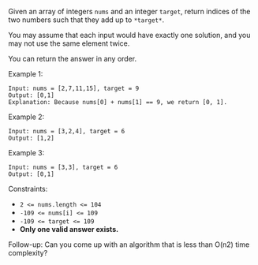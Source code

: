 Given an array of integers ```nums``` and an integer ```target```, return indices of the two numbers such that they add up to ```*target*```.

You may assume that each input would have exactly one solution, and you may not use the same element twice.

You can return the answer in any order.

 

Example 1:
```
Input: nums = [2,7,11,15], target = 9
Output: [0,1]
Explanation: Because nums[0] + nums[1] == 9, we return [0, 1].
```

Example 2:
```
Input: nums = [3,2,4], target = 6
Output: [1,2]
```

Example 3:
```
Input: nums = [3,3], target = 6
Output: [0,1]
``` 

Constraints:

+ ```2 <= nums.length <= 104```
+ ```-109 <= nums[i] <= 109```
+ ```-109 <= target <= 109```
+ **Only one valid answer exists.**
 

Follow-up: Can you come up with an algorithm that is less than O(n2) time complexity?